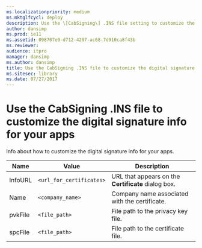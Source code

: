 ```yaml
---
ms.localizationpriority: medium
ms.mktglfcycl: deploy
description: Use the \[CabSigning\] .INS file setting to customize the digital signature info for your apps.
author: dansimp
ms.prod: ie11
ms.assetid: 098707e9-d712-4297-ac68-7d910ca8f43b
ms.reviewer:
audience: itpro
manager: dansimp
ms.author: dansimp
title: Use the CabSigning .INS file to customize the digital signature info for your apps (Internet Explorer Administration Kit 11 for IT Pros)
ms.sitesec: library
ms.date: 07/27/2017
---
```



# Use the CabSigning .INS file to customize the digital signature info for your apps
Info about how to customize the digital signature info for your apps.

|Name       |Value                      |Description  |
|-----------|---------------------------|-------------|
|InfoURL |`<url_for_certificates>` |URL that appears on the **Certificate** dialog box. |
|Name |`<company_name>` |Company name associated with the certificate. |
|pvkFile |`<file_path>` |File path to the privacy key file. |
|spcFile |`<file_path>` |File path to the certificate file.|

